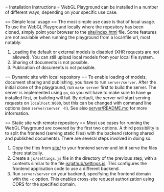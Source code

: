 = Installation Instructions =
WebGL Playground can be installed in a number of different ways, depending on your specific
use case.

== Simple local usage ==
The most simple use case is that of local usage. To use the WebGL Playground locally where
the repository has been cloned, simply point your browser to the [site/index.html]() file. Some
features are not available when running the playground from a local/file url, most notably:

1. Loading the default or external models is disabled (XHR requests are not allowed). You
   can still upload local models from your local file system.
2. Sharing of documents is not possible.
3. Publication of documents is not possible.

== Dynamic site with local repository ==
To enable loading of models, document sharing and publishing, you have to run `server/server`.
After the initial clone of the playground, run `make server` first to build the server.
The server is implemented using `go`, so you will have to make sure to have `go` installed
first, or building will fail. By default, the server will start serving requests on
`localhost:8000`, but this can be changed with command line options (see `server/server -h`).
See also [server/README.md]() for more information.

== Static site with remote repository ==
Most use cases for running the WebGL Playground are covered by the first two options. A third
possibility is to split the frontend (serving static files) with the backend (storing shared
and published documents). There are several steps involved in doing so:

1. Copy the files from [site/]() to your frontend server and let it serve the files there
   statically.
2. Create a `js/settings.js` file in the directory of the previous step, with a contents
   similar to the file [js/github/settings.js](). This configures the frontend application
   code to use a different backend.
3. Run `server/server` on your backend, specifying the frontend domain with the `-c` option.
   This enables cross-site request authorization using CORS for the specified domain.
